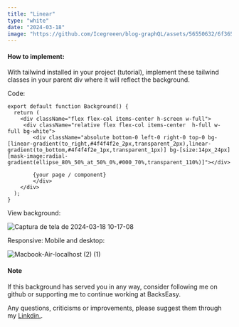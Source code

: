 ```yaml
---
title: "Linear"
type: "white"
date: "2024-03-18"
image: "https://github.com/Icegreeen/blog-graphQL/assets/56550632/6f3657e5-2007-4aa9-b219-e5039c1480b3"
---
```

#### How to implement:

With tailwind installed in your project (tutorial), implement these tailwind classes in your parent div where it will reflect the background.

Code:

```
export default function Background() {
  return (
    <div className="flex flex-col items-center h-screen w-full">
     <div className="relative flex flex-col items-center  h-full w-full bg-white">
        <div className="absolute bottom-0 left-0 right-0 top-0 bg-[linear-gradient(to_right,#4f4f4f2e_2px,transparent_2px),linear-gradient(to_bottom,#4f4f4f2e_1px,transparent_1px)] bg-[size:14px_24px] [mask-image:radial-gradient(ellipse_80%_50%_at_50%_0%,#000_70%,transparent_110%)]"></div>

        {your page / component}
        </div>
    </div>
  );
}

```

View background:

![Captura de tela de 2024-03-18 10-17-08](https://github.com/Icegreeen/blog-graphQL/assets/56550632/cb2698f0-6ed0-4c86-8ecd-527d0a56716f)

Responsive: Mobile and desktop:

![Macbook-Air-localhost (2) (1)](https://github.com/Icegreeen/blog-graphQL/assets/56550632/4b7bafde-ca46-414f-ae26-63ff34e82e2c)

#### Note

If this background has served you in any way, consider following me on github or supporting me to continue working at BacksEasy.

Any questions, criticisms or improvements, please suggest them through my [Linkdin.](https://www.linkedin.com/in/flavioaquila/).